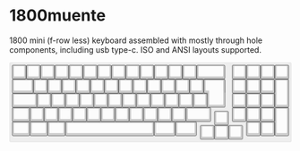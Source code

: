 # 1800muente

1800 mini (f-row less) keyboard assembled with mostly through hole components, including usb type-c. ISO and ANSI layouts supported.  
  
  
![](./docs/images/layout.jpg)
